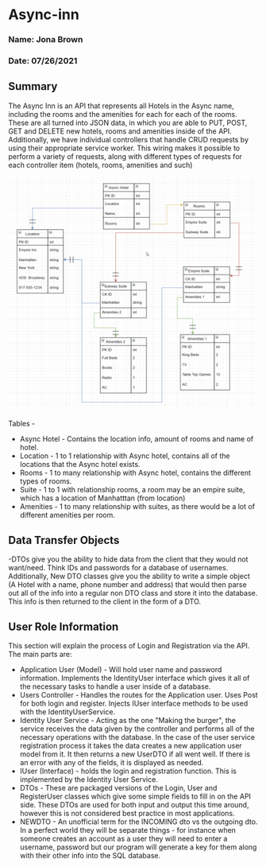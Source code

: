 # Async-inn

### Name: Jona Brown
### Date: 07/26/2021
## Summary
The Async Inn is an API that represents all Hotels in the Async name, including the rooms and the amenities for each for each of the rooms. These are all turned into JSON data, in which you are able to PUT, POST, GET and DELETE new hotels, rooms and amenities inside of the API.  
Additionally, we have individual controllers that handle CRUD requests by using their appropriate service worker. This wiring makes it possible to perform a variety of requests, along with different types of requests for each controller item (hotels, rooms, amenities and such)

![ERD](./ERD.png)

Tables -  
- Async Hotel - Contains the location info, amount of rooms and name of hotel.
- Location - 1 to 1 relationship with Async hotel, contains all of the locations that the Async hotel exists.
- Rooms - 1 to many relationship with Async hotel, contains the different types of rooms.
- Suite - 1 to 1 with relationship rooms, a room may be an empire suite, which has a location of Manhatttan (from location)
- Amenities - 1 to many relationship with suites, as there would be a lot of different amenities per room. 

## Data Transfer Objects
-DTOs give you the ability to hide data from the client that they would not want/need. Think IDs and passwords for a database of usernames.  
Additionally, New DTO classes give you the ability to write a simple object (A Hotel with a name, phone number and address) that would then parse out all of 
the info into a regular non DTO class and store it into the database. This info is then returned to the client in the form of a DTO.

## User Role Information
This section will explain the process of Login and Registration via the API. The main parts are:  
- Application User (Model) - Will hold user name and password information. Implements the IdentityUser interface which gives it all of the necessary tasks to handle a user inside of a database.  
- Users Controller - Handles the routes for the Application user. Uses Post for both login and register. Injects IUser interface methods to be used with the IdentityUserService.  
- Identity User Service - Acting as the one "Making the burger", the service receives the data given by the controller and performs all of the necessary operations with the database. In the case of the user service registration process it takes the data creates a new application user model from it. It then returns a new UserDTO if all went well. If there is an error with any of the fields, it is displayed as needed.  
- IUser (Interface) - holds the login and registration function. This is implemented by the Identity User Service.  
- DTOs - These are packaged versions of the Login, User and RegisterUser classes which give some simple fields to fill in on the API side. These DTOs are used for both input and output this time around, however this is not considered best practice in most applications.  
- NEWDTO - An unofficial term for the INCOMING dto vs the outgoing dto. In a perfect world they will be separate things - for instance when someone creates an account as a user they will need to enter a username, password but our program will generate a key for them along with their other info into the SQL database.
